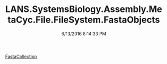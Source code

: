 ﻿---
title: LANS.SystemsBiology.Assembly.MetaCyc.File.FileSystem.FastaObjects
date: 6/13/2016 8:14:33 PM
---

[FastaCollection](T-LANS.SystemsBiology.Assembly.MetaCyc.File.FileSystem.FastaObjects.FastaCollection.html)
